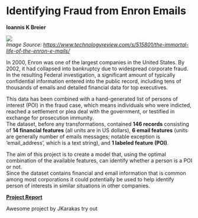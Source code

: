 # Identifying Fraud from Enron Emails

**Ioannis K Breier**

![](https://cdn.technologyreview.com/i/images/enronx299.jpg?sw=680)  
_Image Source: https://www.technologyreview.com/s/515801/the-immortal-life-of-the-enron-e-mails/_

<!---
<figure>
    <img src="https://cdn.technologyreview.com/i/images/enronx299.jpg?sw=480" alt>
    <figcaption>Corporate corpus: Volumes of e-mails that were sent and received in Enron’s headquarters in Houston, seen here in 2002, are still parsed and dissected by computer scientists and other researchers. </figcaption>
</figure>
-->



In 2000, Enron was one of the largest companies in the United States. By 2002, it had collapsed into bankruptcy due to widespread corporate fraud. In the resulting Federal investigation, a significant amount of typically confidential information entered into the public record, including tens of thousands of emails and detailed financial data for top executives.   

This data has been combined with a hand-generated list of persons of interest (POI) in the fraud case, which means individuals who were indicted, reached a settlement or plea deal with the government, or testified in exchange for prosecution immunity.  
The dataset, before any transformations, contained __146 records__ consisting of __14 financial features__ (all units are in US dollars), __6 email features__ (units are generally number of emails messages; notable exception is ‘email_address’, which is a text string), and __1 labeled feature (POI)__. 

The aim of this project is to create a model that, using the optimal combination of the available features, can identify  whether a person is a POI or not.    
Since the dataset contains financial and email information that is common among most corporations it could potentially be used to help identify person of interests in similar situations in other companies.

**[Project Report](https://jkarakas.github.io/Identify-Fraud-from-Enron-Email/report.html)**

Awesome project by JKarakas try out

